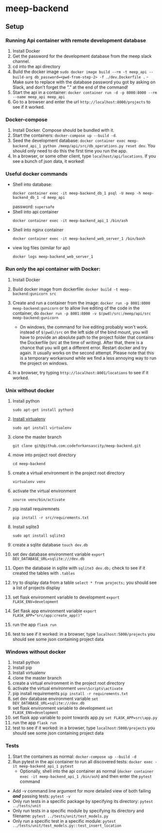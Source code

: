 # meep-backend

## Setup

### Running Api container with remote development database
  1. Install Docker
  2. Get the password for the development database from the meep slack channel.
  3. cd into the api directory
  4. Build the docker image
  ```sudo docker image build --rm -t meep_api --build-arg db_password=<pwd-from-step-2> -f ./dev.Dockerfile .```
    - Make sure to replace <pwd-from-step-2> with
    the database password you got by asking on Slack, and don't forget the "." at the end of the command!
  5. Start the api in a container:
  ```docker container run -d -p 8000:8000 --rm --name meep_api meep_api```
  6. Go to a browser and enter the url ```http://localhost:8000/projects``` to see if it worked.



### Docker-compose
  1. Install Docker. Compose should be bundled with it.
  2. Start the containers: ```docker-compose up --build -d```.
  3. Seed the development database: ```docker container exec meep-backend_api_1 python /meep/api/src/db_operations.py reset dev```. You should only need to do this the first time you run the app.
  4. In a browser, or some other client, type ```localhost/api/locations```. If you see a bunch of json data, it worked!

### Useful docker commands
  - Shell into database:
    ```
    docker container exec -it meep-backend_db_1 psql -U meep -h meep-backend_db_1 -d meep_api
    ```
    password: ```supersafe```
  - Shell into api container
    ```
    docker container exec -it meep-backend_api_1 /bin/ash
    ```
  - Shell into nginx container
    ```
    docker container exec -it meep-backend_web_server_1 /bin/bash
    ```
  - view log files (similar for api)
    ```
    docker logs meep-backend_web_server_1
    ```

### Run only the api container with Docker:
  1. Install Docker
  2. Build docker image from dockerfile:
    ```
    docker build -t meep-backend:gunicorn src
    ```
  3. Create and run a container from the image:
    ```
    docker run -p 8001:8000 meep-backend:gunicorn
    ```
    or to allow live editing of the code in the container, do
    ```
    docker run -p 8001:8000 -v $(pwd)/src:/meep/api/src meep-backend:gunicorn
    ```

      - On windows, the command for live editing probably won't work. instead of ```$(pwd)/src``` on the left side of the           bind mount, you will have to provide an absolute path to the project folder that contains the Dockerfile (src at the         time of writing). After that, there is a chance that you will get a different error. Restart docker and try again. It         usually works on the second attempt. Please note that this is a temporary workaround while we find a less annoying way       to run the project on windows.  
  4. In a browser, try typing ```http://localhost:8001/locations``` to see
    if it worked.

### Unix without docker
  1. Install python
     ```
     sudo apt-get install python3
     ```
  2. [Install virtualenv](https://virtualenv.pypa.io/en/latest/installation/)
     ```
     sudo apt install virtualenv
  3. clone the master branch
     ```
     git clone git@github.com:codeforkansascity/meep-backend.git
  4. move into project root directory
     ```
     cd meep-backend
  5. create a virtual environment in the project root directory
     ```
     virtualenv venv
  6. activate the virtual environment
     ```
     source venv/bin/activate
  7. pip install requiremnets
     ```
     pip install -r src/requirements.txt
  8. Install sqlite3
     ```
     sudo apt install sqlite3
  9. create a sqlite database ```touch dev.db```
  10. set dev database environment variable ```export DEV_DATABASE_URL=sqlite:///dev.db```
  11. Open the database in sqlite with ```sqlite3 dev.db;``` check to see if it created the tables with ```.tables```
  12. try to display data from a table ```select * from projects;``` you should see a list of projects display

  13. set flask environment variable to development
    ```
    export FLASK_ENV=development
    ```
  14. Set flask app environment variable
    ```
    export FLASK_APP="src/app:create_app()"
    ```
  15. run the app
    ```
    flask run
    ```
  16. test to see if it worked: in a browser, type ```localhost:5000/projects``` you should see some json containing project data

### Windows without docker
  1. Install python
  2. Install pip
  3. Install virtualenv
  4. clone the master branch
  5. create a virtual environment in the project root directory
  6. activate the virtual environment ```venv\Scripts\activate```
  7. pip install requirements ```pip install -r requirements.txt```
  8. set dev database environment variable ```set DEV_DATABASE_URL=sqlite:///dev.db```
  9. set flask environment variable to development
    ```
    set FLASK_ENV=development
    ```
  10. set flask app variable to point towards app.py
    ```
    set FLASK_APP=src\app.py
    ```
  11. run the app
    ```
    flask run
    ```
  11. test to see if it worked: in a browser, type ```localhost:5000/projects``` you should see some json containing project data


### Tests
  1. Start the containers as normal: `docker-compose up --build -d`
  2. Run pytest in the api container to run all discovered tests: `docker exec -it meep-backend_api_1 pytest`
      - Optionally, shell into the api container as normal (`docker container exec -it meep-backend_api_1 /bin/ash`) and then enter the `pytest` command
  - Add -v command line argument for more detailed view of both failing ***and*** passing tests: `pytest -v`
  - Only run tests in a specific package by specifying its directory: `pytest ../tests/unit`
  - Only run tests in a specific module by specifying its directory and filename: `pytest ../tests/unit/test_models.py`
  - Only run a specific test in a specific module: `pytest ../tests/unit/test_models.py::test_insert_location`
